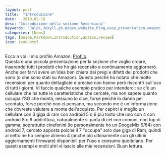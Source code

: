 ```yaml
---
layout: post
title:  "Introduzione"
date:   2019-02-18
desc: "Introduzione della sezione Recensioni"
keywords: "Jalpc,Jekyll,gh-pages,website,blog,easy,presentation,amazon,review"
categories: [News]
tags: [Guide,Markdown,Introduction,amazon,review]
icon: icon-html
---
```

Ecco a voi il mio profilo Amazon: [Profilo](https://www.amazon.it/gp/profile/amzn1.account.AG5DHLYEDTQPBDJF5PEJOL6Y4OPQ).<br>
Questa è una piccola presentazione per la sezione che voglio creare, inserendo tutti i prodotti che ho già recensito e continuamente aggiornerò.
Anche per farvi avere un'idea ben chiara dei pregi e difetti dei prodotti che sono (o che sono stati su Amazon). Questo perchè ho notato che molte
recensioni per quanto dettagliate e precise non hanno però riscontri sull'uso di tutti i giorni. 
Vi faccio qualche esempio pratico per intenderci:
se c'è un cellulare che ha tutte le caratteristiche che cercate, ma non sapete quanto occupa l'SO che monta, nessuno lo dice, forse perchè lo danno
per scontato, forse perchè non ci pensano, ma secondo me è un'informazione che dovreste valutare a monte dell'acquisto. Per capirci è meglio un cellulare
con 3 giga di ram con android 5 o 6 più tosto che uno con 4 con android 8 o 9 addirittura, naturalmente si parla di cel non comuni, non top di gamma, 
soprattutto cinefonini (io personalmente ho un DoogeMix 6/64) con android 7, cercato apposta poichè il 7 "occupa" solo due giga di Ram, quindi al netto
ne ho sempre almeno 4 (anche più ultimamente con gli ultimi aggiornamenti firmware) disponibili per l'uso e consumo quotidiano.
Per questi esempi e molti altri vi lascio alle mie recensioni.
Buon lettura.
